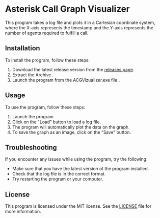 # Asterisk Call Graph Visualizer

This program takes a log file and plots it in a Cartesian coordinate system, where the X-axis represents the timestamp and the Y-axis represents the number of agents required to fulfill a call.

## Installation

To install the program, follow these steps:

1. Download the latest release version from the [releases page](https://github.com/CSpactolutions/ACGVizualizer/releases/).
2. Extract the Archive .
3. Launch the program from the ACGVizualizer.exe file .

## Usage

To use the program, follow these steps:

1. Launch the program.
2. Click on the "Load" button to load a log file.
3. The program will automatically plot the data on the graph.
4. To save the graph as an image, click on the "Save" button.

## Troubleshooting

If you encounter any issues while using the program, try the following:

- Make sure that you have the latest version of the program installed.
- Check that the log file is in the correct format.
- Try restarting the program or your computer.

## License

This program is licensed under the MIT license. See the [LICENSE](license) file for more information.
